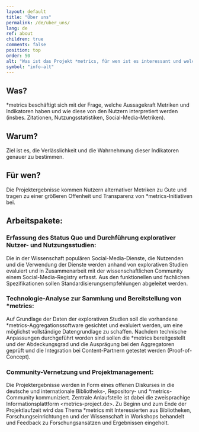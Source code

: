 ```yaml
---
layout: default
title: "Über uns"
permalink: /de/uber_uns/
lang: de
ref: about
children: true
comments: false
position: top
order: 50
alt: "Was ist das Projekt *metrics, für wen ist es interessant und welche Arbeitsaufgaben gibt es"
symbol: "info-alt"
---
```

## Was?
\*metrics beschäftigt sich mit der Frage, welche Aussagekraft Metriken und Indikatoren haben und wie diese von den Nutzern interpretiert werden (insbes. Zitationen, Nutzungsstatistiken, Social-Media-Metriken).   

## Warum?  
Ziel ist es, die Verlässlichkeit und die Wahrnehmung dieser Indikatoren genauer zu bestimmen.

## Für wen?  
Die Projektergebnisse kommen Nutzern alternativer Metriken zu Gute und tragen zu einer größeren Offenheit und Transparenz von \*metrics-Initiativen bei.  

## Arbeitspakete:
### Erfassung des Status Quo und Durchführung explorativer Nutzer- und Nutzungsstudien:  
Die in der Wissenschaft populären Social-Media-Dienste, die Nutzenden und die Verwendung der Dienste werden anhand von explorativen Studien evaluiert und in Zusammenarbeit mit der wissenschaftlichen Community einem Social-Media-Registry erfasst. Aus den funktionellen und fachlichen Spezifikationen sollen Standardisierungsempfehlungen abgeleitet werden.  

### Technologie-Analyse zur Sammlung und Bereitstellung von \*metrics:    
Auf Grundlage der Daten der explorativen Studien soll die vorhandene \*metrics-Aggregationssoftware gesichtet und evaluiert werden, um eine möglichst vollständige Datengrundlage zu schaffen. Nachdem technische Anpassungen durchgeführt worden sind sollen die \*metrics bereitgestellt und der Abdeckungsgrad und die Ausprägung bei den Aggregatoren geprüft und die Integration bei Content-Partnern getestet werden (Proof-of-Concept).  

### Community-Vernetzung und Projektmanagement:    
 Die Projektergebnisse werden in Form eines offenen Diskurses in die deutsche und internationale Bibliotheks-, Repository- und \*metrics-Community kommuniziert. Zentrale Anlaufstelle ist dabei die zweisprachige Informationsplattform <metrics-project.de>. Zu Beginn und zum Ende der Projektlaufzeit wird das Thema \*metrics mit Interessierten aus Bibliotheken, Forschungseinrichtungen  und der Wissenschaft in Workshops behandelt und Feedback zu Forschungsansätzen und Ergebnissen eingeholt.  
